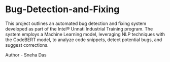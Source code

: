 # Bug-Detection-and-Fixing

This project outlines an automated bug detection and fixing system developed as part of the Intel® Unnati Industrial Training program. The system employs a Machine Learning model, leveraging NLP techniques with the CodeBERT model, to analyze code snippets, detect potential bugs, and suggest corrections.

Author - Sneha Das
